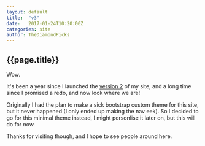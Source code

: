 ```yaml
---
layout: default
title:  "v3"
date:   2017-01-24T10:20:00Z
categories: site
author: TheDiamondPicks
---
```


## {{page.title}}

Wow.

It's been a year since I launched the [version 2](thediamondpicks.github.io) of my site, and a long time since I promised a redo, and now look where we are!

Originally I had the plan to make a sick bootstrap custom theme for this site, but it never happened (I only ended up making the nav eek). So I decided to go for this minimal theme instead, I might personlise it later on, but this will do for now.

Thanks for visiting though, and I hope to see people around here.
